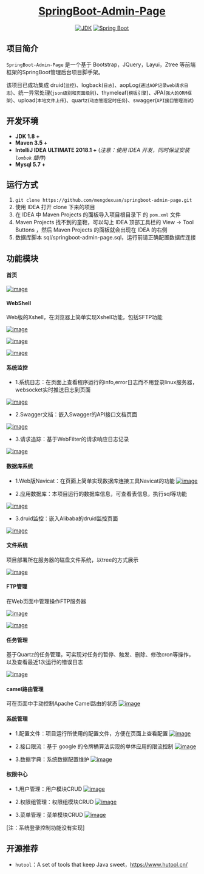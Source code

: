 <h1 align="center"><a href="https://github.com/xkcoding" target="_blank">SpringBoot-Admin-Page</a></h1>
<p align="center">
  <a href="#"><img alt="JDK" src="https://github.com/mengdexuan/springboot-admin-page/blob/master/images/app/jdk.svg"/></a>
  <a href="#"><img alt="Spring Boot" src="https://github.com/mengdexuan/springboot-admin-page/blob/master/images/app/springboot.svg"/></a>
</p>

## 项目简介

`SpringBoot-Admin-Page` 是一个基于 Bootstrap，JQuery，Layui，Ztree 等前端框架的SpringBoot管理后台项目脚手架。

该项目已成功集成 druid(`监控`)、logback(`日志`)、aopLog(`通过AOP记录web请求日志`)、统一异常处理(`json级别和页面级别`)、thymeleaf(`模板引擎`)、JPA(`强大的ORM框架`)、upload(`本地文件上传`)、quartz(`动态管理定时任务`)、swagger(`API接口管理测试`)

## 开发环境

- **JDK 1.8 +**
- **Maven 3.5 +**
- **IntelliJ IDEA ULTIMATE 2018.1 +** (_注意：使用 IDEA 开发，同时保证安装 `lombok` 插件_)
- **Mysql 5.7 +**

## 运行方式

1. `git clone https://github.com/mengdexuan/springboot-admin-page.git`
2. 使用 IDEA 打开 clone 下来的项目
3. 在 IDEA 中 Maven Projects 的面板导入项目根目录下 的 `pom.xml` 文件
4. Maven Projects 找不到的童鞋，可以勾上 IDEA 顶部工具栏的 View -> Tool Buttons ，然后 Maven Projects 的面板就会出现在 IDEA 的右侧
5. 数据库脚本 sql/springboot-admin-page.sql，运行前请正确配置数据库连接


## 功能模块
#### 首页

[![image](https://github.com/mengdexuan/springboot-admin-page/blob/master/images/index.png)](https://github.com/mengdexuan/springboot-admin-page/blob/master/images/index.png)
#### WebShell
Web版的Xshell，在浏览器上简单实现Xshell功能，包括SFTP功能

[![image](https://github.com/mengdexuan/springboot-admin-page/blob/master/images/webShell/sshServerList.png)](https://github.com/mengdexuan/springboot-admin-page/blob/master/images/webShell/sshServerList.png)

[![image](https://github.com/mengdexuan/springboot-admin-page/blob/master/images/webShell/ssh.png)](https://github.com/mengdexuan/springboot-admin-page/blob/master/images/webShell/ssh.png)

[![image](https://github.com/mengdexuan/springboot-admin-page/blob/master/images/webShell/sftp.png)](https://github.com/mengdexuan/springboot-admin-page/blob/master/images/webShell/sftp.png)

#### 系统监控
- 1.系统日志：在页面上查看程序运行的info,error日志而不用登录linux服务器，websocket实时推送日志到页面

[![image](https://github.com/mengdexuan/springboot-admin-page/blob/master/images/sysMonitor/log.png)](https://github.com/mengdexuan/springboot-admin-page/blob/master/images/sysMonitor/log.png)

- 2.Swagger文档：嵌入Swagger的API接口文档页面

[![image](https://github.com/mengdexuan/springboot-admin-page/blob/master/images/sysMonitor/swagger.png)](https://github.com/mengdexuan/springboot-admin-page/blob/master/images/sysMonitor/swagger.png)

- 3.请求追踪：基于WebFilter的请求响应日志记录

[![image](https://github.com/mengdexuan/springboot-admin-page/blob/master/images/sysMonitor/requestLog.png)](https://github.com/mengdexuan/springboot-admin-page/blob/master/images/sysMonitor/requestLog.png)


#### 数据库系统
- 1.Web版Navicat：在页面上简单实现数据库连接工具Navicat的功能
[![image](https://github.com/mengdexuan/springboot-admin-page/blob/master/images/db/webNavicat.png)](https://github.com/mengdexuan/springboot-admin-page/blob/master/images/db/webNavicat.png)

- 2.应用数据库：本项目运行的数据库信息，可查看表信息，执行sql等功能

[![image](https://github.com/mengdexuan/springboot-admin-page/blob/master/images/db/db.png)](https://github.com/mengdexuan/springboot-admin-page/blob/master/images/db/db.png)
- 3.druid监控：嵌入Alibaba的druid监控页面

[![image](https://github.com/mengdexuan/springboot-admin-page/blob/master/images/db/druid.png)](https://github.com/mengdexuan/springboot-admin-page/blob/master/images/db/druid.png)

#### 文件系统
项目部署所在服务器的磁盘文件系统，以tree的方式展示

[![image](https://github.com/mengdexuan/springboot-admin-page/blob/master/images/fileSys/file.png)](https://github.com/mengdexuan/springboot-admin-page/blob/master/images/fileSys/file.png)

#### FTP管理
在Web页面中管理操作FTP服务器

[![image](https://github.com/mengdexuan/springboot-admin-page/blob/master/images/ftp/ftpList.png)](https://github.com/mengdexuan/springboot-admin-page/blob/master/images/ftp/ftpList.png)

[![image](https://github.com/mengdexuan/springboot-admin-page/blob/master/images/ftp/ftp.png)](https://github.com/mengdexuan/springboot-admin-page/blob/master/images/ftp/ftp.png)

#### 任务管理
基于Quartz的任务管理，可实现对任务的暂停、触发、删除、修改cron等操作，以及查看最近1次运行的错误日志

[![image](https://github.com/mengdexuan/springboot-admin-page/blob/master/images/task/task.png)](https://github.com/mengdexuan/springboot-admin-page/blob/master/images/task/task.png)

#### camel路由管理
可在页面中手动控制Apache Camel路由的状态
[![image](https://github.com/mengdexuan/springboot-admin-page/blob/master/images/camel/camel.png)](https://github.com/mengdexuan/springboot-admin-page/blob/master/images/camel/camel.png)


#### 系统管理
- 1.配置文件：项目运行所使用的配置文件，方便在页面上查看配置
[![image](https://github.com/mengdexuan/springboot-admin-page/blob/master/images/sysManage/config.png)](https://github.com/mengdexuan/springboot-admin-page/blob/master/images/sysManage/config.png)

- 2.接口限流：基于 google 的令牌桶算法实现的单体应用的限流控制
[![image](https://github.com/mengdexuan/springboot-admin-page/blob/master/images/sysManage/urlLimit.png)](https://github.com/mengdexuan/springboot-admin-page/blob/master/images/sysManage/urlLimit.png)

- 3.数据字典：系统数据配置维护
[![image](https://github.com/mengdexuan/springboot-admin-page/blob/master/images/sysManage/dict.png)](https://github.com/mengdexuan/springboot-admin-page/blob/master/images/sysManage/dict.png)


#### 权限中心
- 1.用户管理：用户模块CRUD
[![image](https://github.com/mengdexuan/springboot-admin-page/blob/master/images/auth/user.png)](https://github.com/mengdexuan/springboot-admin-page/blob/master/images/auth/user.png)

- 2.权限组管理：权限组模块CRUD
[![image](https://github.com/mengdexuan/springboot-admin-page/blob/master/images/auth/authGroup.png)](https://github.com/mengdexuan/springboot-admin-page/blob/master/images/auth/authGroup.png)

- 3.菜单管理：菜单模块CRUD
[![image](https://github.com/mengdexuan/springboot-admin-page/blob/master/images/auth/menu.png)](https://github.com/mengdexuan/springboot-admin-page/blob/master/images/auth/menu.png)

[注：系统登录控制功能没有实现]



## 开源推荐

- `hutool`：A set of tools that keep Java sweet，https://www.hutool.cn/




